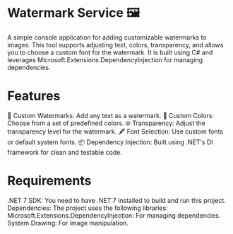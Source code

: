 # Watermark Service 🖼️ 
A simple console application for adding customizable watermarks to images. This tool supports adjusting text, colors, transparency, and allows you to choose a custom font for the watermark. It is built using C# and leverages Microsoft.Extensions.DependencyInjection for managing dependencies. 

# Features 
📝 Custom Watermarks: Add any text as a watermark. 
🎨 Custom Colors: Choose from a set of predefined colors. 
🌐 Transparency: Adjust the transparency level for the watermark. 
🖋️ Font Selection: Use custom fonts or default system fonts. 
📦 Dependency Injection: Built using .NET's DI framework for clean and testable code. 

# Requirements 
.NET 7 SDK: You need to have .NET 7 installed to build and run this project. 
Dependencies: The project uses the following libraries: 
Microsoft.Extensions.DependencyInjection: For managing dependencies. 
System.Drawing: For image manipulation. 
